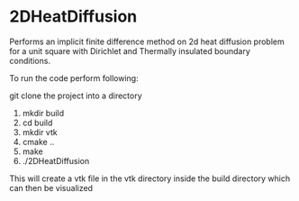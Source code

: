 # 2DHeatDiffusion
Performs an implicit finite difference method on 2d heat diffusion problem for a unit square with Dirichlet and Thermally insulated boundary conditions. 

To run the code perform following:

git clone the project into a directory

1. mkdir build
2. cd build
3. mkdir vtk
4. cmake ..
5. make
6. ./2DHeatDiffusion


This will create a vtk file in the vtk directory inside the build directory which can then be visualized
